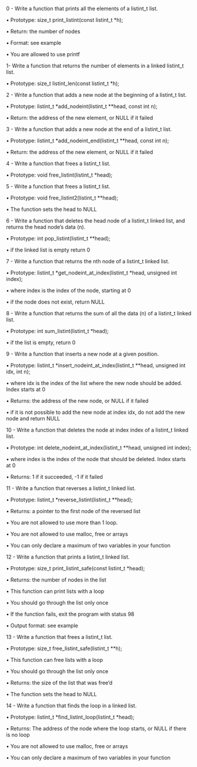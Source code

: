 0 - Write a function that prints all the elements of a listint_t list.

•	Prototype: size_t print_listint(const listint_t *h);

•	Return: the number of nodes

•	Format: see example

•	You are allowed to use printf

1-	Write a function that returns the number of elements in a linked listint_t list.

•	Prototype: size_t listint_len(const listint_t *h);

2 - Write a function that adds a new node at the beginning of a listint_t list.

•	Prototype: listint_t *add_nodeint(listint_t **head, const int n);

•	Return: the address of the new element, or NULL if it failed

3 - Write a function that adds a new node at the end of a listint_t list.

•	Prototype: listint_t *add_nodeint_end(listint_t **head, const int n);

•	Return: the address of the new element, or NULL if it failed

4 - Write a function that frees a listint_t list.

•	Prototype: void free_listint(listint_t *head);

5 - Write a function that frees a listint_t list.

•	Prototype: void free_listint2(listint_t **head);

•	The function sets the head to NULL

6 - Write a function that deletes the head node of a listint_t linked list, and returns the head node’s data (n).

•	Prototype: int pop_listint(listint_t **head);

•	if the linked list is empty return 0

7 - Write a function that returns the nth node of a listint_t linked list.

•	Prototype: listint_t *get_nodeint_at_index(listint_t *head, unsigned int index);

•	where index is the index of the node, starting at 0

•	if the node does not exist, return NULL

8 - Write a function that returns the sum of all the data (n) of a listint_t linked list.

•	Prototype: int sum_listint(listint_t *head);

•	if the list is empty, return 0

9 - Write a function that inserts a new node at a given position.

•	Prototype: listint_t *insert_nodeint_at_index(listint_t **head, unsigned int idx, int n);

•	where idx is the index of the list where the new node should be added. Index starts at 0

•	Returns: the address of the new node, or NULL if it failed

•	if it is not possible to add the new node at index idx, do not add the new node and return NULL

10 - Write a function that deletes the node at index index of a listint_t linked list.

•	Prototype: int delete_nodeint_at_index(listint_t **head, unsigned int index);

•	where index is the index of the node that should be deleted. Index starts at 0

•	Returns: 1 if it succeeded, -1 if it failed

11 - Write a function that reverses a listint_t linked list.

•	Prototype: listint_t *reverse_listint(listint_t **head);

•	Returns: a pointer to the first node of the reversed list

•	You are not allowed to use more than 1 loop.

•	You are not allowed to use malloc, free or arrays

•	You can only declare a maximum of two variables in your function

12 - Write a function that prints a listint_t linked list.

•	Prototype: size_t print_listint_safe(const listint_t *head);

•	Returns: the number of nodes in the list

•	This function can print lists with a loop

•	You should go through the list only once

•	If the function fails, exit the program with status 98

•	Output format: see example

13 - Write a function that frees a listint_t list.

•	Prototype: size_t free_listint_safe(listint_t **h);

•	This function can free lists with a loop

•	You should go through the list only once

•	Returns: the size of the list that was free’d

•	The function sets the head to NULL

14 - Write a function that finds the loop in a linked list.

•	Prototype: listint_t *find_listint_loop(listint_t *head);

•	Returns: The address of the node where the loop starts, or NULL if there is no loop

•	You are not allowed to use malloc, free or arrays

•	You can only declare a maximum of two variables in your function

